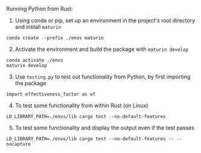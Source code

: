 Running Python from Rust:
1. Using conda or pip, set up an environment in the project's root directory and install `maturin`
```
conda create --prefix ./envs maturin 
```
2. Activate the environment and build the package with `maturin develop`
```
conda activate ./envs 
maturin develop 
```
3. Use `testing.py` to test out functionality from Python, by first importing the package
```
import effectiveness_factor as ef
```
4. To test some functionality from within Rust (on Linux)
```
LD_LIBRARY_PATH=./envs/lib cargo test --no-default-features 
```
5. To test some functionality and display the output even if the test passes 
```
LD_LIBRARY_PATH=./envs/lib cargo test --no-default-features -- --nocapture
```
